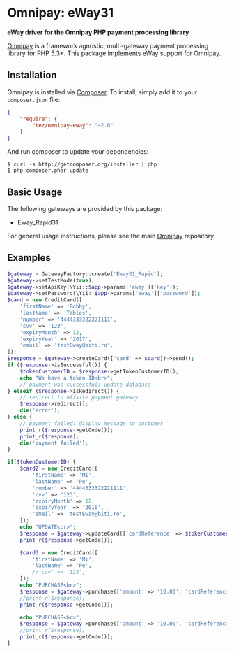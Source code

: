 # Omnipay: eWay31

**eWay driver for the Omnipay PHP payment processing library**

[Omnipay](https://github.com/thephpleague/omnipay) is a framework agnostic, multi-gateway payment
processing library for PHP 5.3+. This package implements eWay support for Omnipay.

## Installation

Omnipay is installed via [Composer](http://getcomposer.org/). To install, simply add it
to your `composer.json` file:

```json
{
    "require": {
        "tez/omnipay-eway": "~2.0"
    }
}
```

And run composer to update your dependencies:

    $ curl -s http://getcomposer.org/installer | php
    $ php composer.phar update

## Basic Usage

The following gateways are provided by this package:

* Eway_Rapid31

For general usage instructions, please see the main [Omnipay](https://github.com/Mihai-P/tez-omnipay-eway)
repository.

## Examples

```php
$gateway = GatewayFactory::create('Eway31_Rapid');
$gateway->setTestMode(true);
$gateway->setApiKey(\Yii::$app->params['eway']['key']);
$gateway->setPassword(\Yii::$app->params['eway']['password']);
$card = new CreditCard([
    'firstName' => 'Bobby',
    'lastName' => 'Tables',
    'number' => '4444333322221111',
    'cvv' => '123',
    'expiryMonth' => 12,
    'expiryYear' => '2017',
    'email' => 'testEway@biti.ro',
]);
$response = $gateway->createCard(['card' => $card])->send();
if ($response->isSuccessful()) {
    $tokenCustomerID = $response->getTokenCustomerID();
    echo "We have a token ID<br>";
    // payment was successful: update database
} elseif ($response->isRedirect()) {
    // redirect to offsite payment gateway
    $response->redirect();
    die('error');
} else {
    // payment failed: display message to customer
    print_r($response->getCode());
    print_r($response);
    die('payment failed');
}

if($tokenCustomerID) {
    $card2 = new CreditCard([
        'firstName' => 'Mi',
        'lastName' => 'Pe',
        'number' => '4444333322221111',
        'cvv' => '123',
        'expiryMonth' => 12,
        'expiryYear' => '2016',
        'email' => 'testEway@biti.ro',
    ]);
    echo "UPDATE<br>";
    $response = $gateway->updateCard(['cardReference' => $tokenCustomerID, 'card' => $card2])->send();
    print_r($response->getCode());

    $card3 = new CreditCard([
        'firstName' => 'Mi',
        'lastName' => 'Pe',
        //'cvv' => '123',
    ]);
    echo "PURCHASE<br>";
    $response = $gateway->purchase(['amount' => '10.00', 'cardReference' => $tokenCustomerID, 'transactonId' => 'Invoice1', 'description' => 'Invoice1 billed', 'currency' => 'AUD', 'card' => $card3])->send();
    //print_r($response);
    print_r($response->getCode());

    echo "PURCHASE<br>";
    $response = $gateway->purchase(['amount' => '10.00', 'cardReference' => $tokenCustomerID, 'transactonId' => 'Invoice1', 'description' => 'Invoice1 billed', 'currency' => 'AUD'])->send();
    //print_r($response);
    print_r($response->getCode());
}
```
 